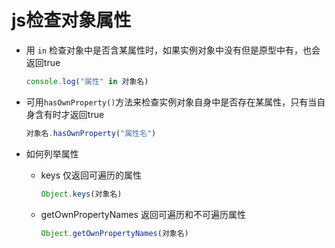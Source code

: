 # js检查对象属性

- 用 `in` 检查对象中是否含某属性时，如果实例对象中没有但是原型中有，也会返回true
    ```js
    console.log("属性" in 对象名)
    ```

- 可用`hasOwnProperty()`方法来检查实例对象自身中是否存在某属性，只有当自身含有时才返回true
    ```js
    对象名.hasOwnProperty("属性名")
    ```

- 如何列举属性
    - keys 仅返回可遍历的属性
        ```js
        Object.keys(对象名)
        ```
    - getOwnPropertyNames 返回可遍历和不可遍历属性
        ```js
        Object.getOwnPropertyNames(对象名)
        ```

 